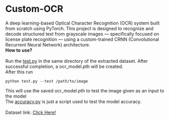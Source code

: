 # Custom-OCR
A deep learning-based Optical Character Recognition (OCR) system built from scratch using PyTorch. This project is designed to recognize and decode structured text from grayscale images — specifically focused on license plate recognition — using a custom-trained CRNN (Convolutional Recurrent Neural Network) architecture.
<br>
**How to use?**<br><br>
Run the <u>test.py</u> in the same directory of the extracted dataset. After successful completion, a ocr_model.pth will be created.<br>
After this run
```
python test.py --test /path/to/image
```
This will use the saved ocr_model.pth to test the image given as an input to the model<br>
The <u>accuracy.py</u> is just a script used to test the model accuracy.<br><br>
Dataset link: [Click Here!](https://www.kaggle.com/datasets/nickyazdani/license-plate-text-recognition-dataset)
